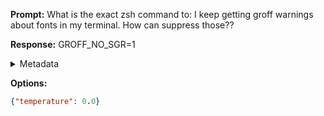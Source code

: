**Prompt:**
What is the exact zsh command to: I keep getting groff warnings about fonts in my terminal. How can suppress those??


**Response:**
GROFF_NO_SGR=1

<details><summary>Metadata</summary>

- Duration: 1803 ms
- Datetime: 2023-08-24T11:49:19.181098
- Model: gpt-4-0613

</details>

**Options:**
```json
{"temperature": 0.0}
```


